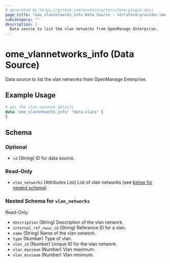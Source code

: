 ```yaml
---
# generated by https://github.com/hashicorp/terraform-plugin-docs
page_title: "ome_vlannetworks_info Data Source - terraform-provider-ome"
subcategory: ""
description: |-
  Data source to list the vlan networks from OpenManage Enterprise.
---
```


# ome_vlannetworks_info (Data Source)

Data source to list the vlan networks from OpenManage Enterprise.

## Example Usage

```terraform
# get the vlan network details 
data "ome_vlannetworks_info" "data-vlans" {
}
```

<!-- schema generated by tfplugindocs -->
## Schema

### Optional

- `id` (String) ID for data source.

### Read-Only

- `vlan_networks` (Attributes List) List of vlan networks (see [below for nested schema](#nestedatt--vlan_networks))

<a id="nestedatt--vlan_networks"></a>
### Nested Schema for `vlan_networks`

Read-Only:

- `description` (String) Description of the vlan network.
- `internal_ref_nwuu_id` (String) Reference ID for a vlan.
- `name` (String) Name of the vlan network.
- `type` (Number) Type of vlan.
- `vlan_id` (Number) Unique ID for the vlan network.
- `vlan_maximum` (Number) Vlan maximum.
- `vlan_minimum` (Number) Vlan minimum.


